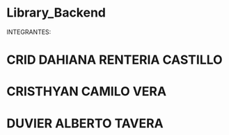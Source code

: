 # Library_Backend

INTEGRANTES: 

# CRID DAHIANA RENTERIA CASTILLO
# CRISTHYAN CAMILO VERA
# DUVIER ALBERTO TAVERA
